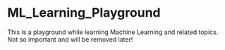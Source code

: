 # ML_Learning_Playground
This is a playground while learning Machine Learning and related topics. Not so important and will be removed later!

